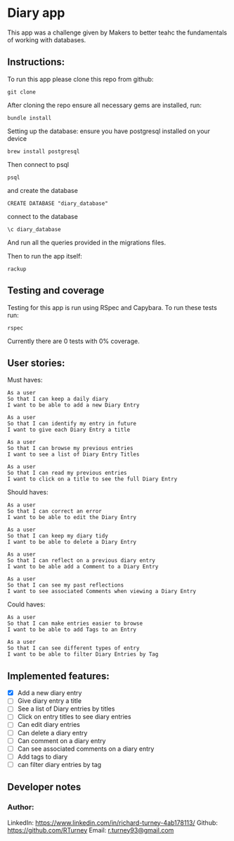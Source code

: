# Diary app

This app was a challenge given by Makers to better teahc the fundamentals of working with databases.

## Instructions:

To run this app please clone this repo from github:
```
git clone
```

After cloning the repo ensure all necessary gems are installed, run:
```
bundle install
```
Setting up the database:
ensure you have postgresql installed on your device
```
brew install postgresql
```
Then connect to psql
```
psql
```
and create the database
```
CREATE DATABASE "diary_database"
```
connect to the database
```
\c diary_database
```
And run all the queries provided in the migrations files.

Then to run the app itself:
```
rackup
```
## Testing and coverage

Testing for this app is run using RSpec and Capybara.
To run these tests run:
```
rspec
```

Currently there are 0 tests with 0% coverage.

## User stories:

Must haves:
```
As a user
So that I can keep a daily diary
I want to be able to add a new Diary Entry
```
```
As a user
So that I can identify my entry in future
I want to give each Diary Entry a title
```
```
As a user
So that I can browse my previous entries
I want to see a list of Diary Entry Titles
```
```
As a user
So that I can read my previous entries
I want to click on a title to see the full Diary Entry
```
Should haves:
```
As a user
So that I can correct an error
I want to be able to edit the Diary Entry
```
```
As a user
So that I can keep my diary tidy
I want to be able to delete a Diary Entry
```
```
As a user
So that I can reflect on a previous diary entry
I want to be able add a Comment to a Diary Entry
```
```
As a user
So that I can see my past reflections
I want to see associated Comments when viewing a Diary Entry
```

Could haves:
```
As a user
So that I can make entries easier to browse
I want to be able to add Tags to an Entry
```
```
As a user
So that I can see different types of entry
I want to be able to filter Diary Entries by Tag
```

## Implemented features:

* [x] Add a new diary entry
* [ ] Give diary entry a title
* [ ] See a list of Diary entries by titles
* [ ] Click on entry titles to see diary entries
* [ ] Can edit diary entries
* [ ] Can delete a diary entry
* [ ] Can comment on a diary entry
* [ ] Can see associated comments on a diary entry
* [ ] Add tags to diary
* [ ] can filter diary entries by tag

## Developer notes


### Author:
LinkedIn: https://www.linkedin.com/in/richard-turney-4ab178113/
Github: https://github.com/RTurney
Email: r.turney93@gmail.com
